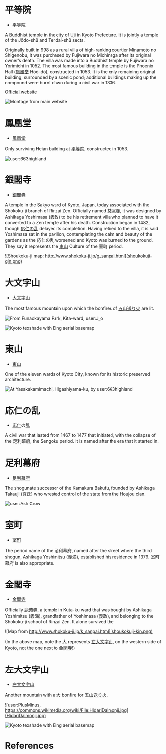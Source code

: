 # 平等院

- [平](びょう)[等](どう)[院](いん)

A Buddhist temple in the city of Uji in Kyoto Prefecture. It is jointly a temple of the Jōdo-shū and Tendai-shū sects.

Originally built in 998 as a rural villa of high-ranking courtier Minamoto no Shigenobu, it was purchased by Fujiwara no Michinaga after its original owner’s death. The villa was made into a Buddhist temple by Fujiwara no Yorimichi in 1052. The most famous building in the temple is the Phoenix Hall ([鳳凰堂](#鳳凰堂) Hōō-dō), constructed in 1053. It is the only remaining original building, surrounded by a scenic pond; additional buildings making up the compound were burnt down during a civil war in 1336.

[Official website](http://www.byodoin.or.jp/en/index.html)

![Montage from [main website](http://www.byodoin.or.jp/en/)](byoudouin-montage.jpg)

# 鳳凰堂

- [鳳](ほう)[凰](おう)[堂](どう)

Only surviving Heian building at [平等院](#平等院), constructed in 1053.

![[user:663highland](https://en.wikipedia.org/wiki/File:Byodo-in_in_Uji.jpg)](Byodo-in_in_Uji.jpg)

# 銀閣寺

- [銀](ぎん)[閣](かく)[寺](じ)

A temple in the Sakyo ward of Kyoto, Japan, today associated with the Shōkoku-ji branch of Rinzai Zen. Officially named [慈](じ)[照](しょう)[寺](じ), it was designed by Ashikaga Yoshimasa (義政) to be his retirement villa who planned to have it converted to a Zen temple after his death. Construction began in 1482, though [応仁の乱](#応仁の乱) delayed its completion. Having retired to the villa, it is said Yoshimasa sat in the pavilion, contemplating the calm and beauty of the gardens as the 応仁の乱 worsened and Kyoto was burned to the ground. They say it represents the [東山](#東山) Culture of the 室町 period.

![Shoukoku-ji map: http://www.shokoku-ji.jp/g_sanpai.html](shoukokuji-gin.png)

# 大文字山

- [大](だい)[文](もん)[字](じ)[山](やま)

The most famous mountain upon which the bonfires of [五山送り火](https://en.wikipedia.org/wiki/Gozan_no_Okuribi) are lit.

![From Funaokayama Park, Kita-ward, [user:J_o](https://commons.wikimedia.org/wiki/File:Gozanokuribi_Daimonji2.jpg)](Gozanokuribi_Daimonji2.jpg)

![Kyoto texshade with Bing aerial basemap](kyoto-texshade.png)

# 東山

- [東](ひがし)[山](やま)

One of the eleven wards of Kyoto City, known for its historic preserved architecture.

![At Yasakakamimachi, Higashiyama-ku, by [user:663highland](https://commons.wikimedia.org/wiki/File:150124_At_Yasakakamimachi_Kyoto_Japan01n.jpg)](At_Yasakakamimachi_Kyoto_Japan01n.jpg)

# 応仁の乱

- [応](おお)[仁](にん)の[乱](らん)

A civil war that lasted from 1467 to 1477 that initiated, with the collapse of the 足利幕府, the Sengoku period. It is named after the era that it started in.
 
# 足利幕府

- [足](あし)[利](かが)[幕](ばく)[府](ふ)

The shogunate successor of the Kamakura Bakufu, founded by Ashikaga Takauji (尊氏) who wrested control of the state from the Houjou clan.

![[user:Ash Crow](https://commons.wikimedia.org/wiki/File:Ashikaga_mon.svg)](Ashikaga_mon.svg)

# 室町

- [室](むろ)[町](まち)

The period name of the 足利幕府, named after the street where the third shogun, Ashikaga Yoshimitsu (義満), established his residence in 1379. 室町幕府 is also appropriate.

# 金閣寺

- [金](きん)[閣](かく)[寺](じ)

Officially [鹿](ろく)[苑](おん)[寺](じ),  a temple in Kuta-ku ward that was bought by Ashikaga Yoshimitsu (義満), grandfather of Yoshimasa (義政), and belonging to the Shōkoku-ji school of Rinzai Zen. It alone survived the 

![Map from http://www.shokoku-ji.jp/k_sanpai.html](shoukokuji-kin.png)

(In the above map, note the 大 represents [左大文字山](#左大文字山), on the western side of Kyoto, not the one next to [金閣寺](#金閣寺)!)

# 左大文字山

- [左](ひだり)[大](だい)[文](もん)[字](じ)[山](さん)

Another mountain with a 大 bonfire for [五山送り火](https://en.wikipedia.org/wiki/Gozan_no_Okuribi).

![user:PlusMinus, https://commons.wikimedia.org/wiki/File:HidariDaimonji.jpg](HidariDaimonji.jpg)

![Kyoto texshade with Bing aerial basemap](kyoto-texshade.png)


# References

[Kyoto texshade]: http://maps.aldebrn.me/Apps/#%7B%22version%22%3A0%2C%22baseLayerPicked%22%3A%7B%22name%22%3A%22Bing%20Maps%20Aerial%20with%20Labels%22%2C%22iconUrl%22%3A%22http%3A%2F%2Fmaps.aldebrn.me%2FBuild%2FCesium%2FWidgets%2FImages%2FImageryProviders%2FbingAerialLabels.png%22%7D%2C%22baseTerrainPicked%22%3A%7B%22name%22%3A%22WGS84%20Ellipsoid%22%7D%2C%22layers%22%3A%5B%7B%22url%22%3A%22%2F%2Fdev.virtualearth.net%22%2C%22isBaseLayer%22%3Atrue%2C%22alpha%22%3A1%2C%22brightness%22%3A1%2C%22contrast%22%3A1%2C%22hue%22%3A0%2C%22saturation%22%3A1%2C%22gamma%22%3A1.3%7D%2C%7B%22url%22%3A%22http%3A%2F%2Fmaps.aldebrn.me%2Fworld-tex-cgiar-90m%22%2C%22isBaseLayer%22%3Afalse%2C%22alpha%22%3A0.62%2C%22brightness%22%3A1.32%2C%22contrast%22%3A1.4%2C%22hue%22%3A0%2C%22saturation%22%3A1%2C%22gamma%22%3A1%7D%5D%2C%22terrainExaggeration%22%3A1%2C%22destination%22%3A%7B%22x%22%3A-3786181.378980977%2C%22y%22%3A3689859.397735441%2C%22z%22%3A3671115.2990479674%7D%2C%22orientation%22%3A%7B%22heading%22%3A0.0014865895153031161%2C%22pitch%22%3A-1.5707091488187594%2C%22roll%22%3A0%7D%7D
